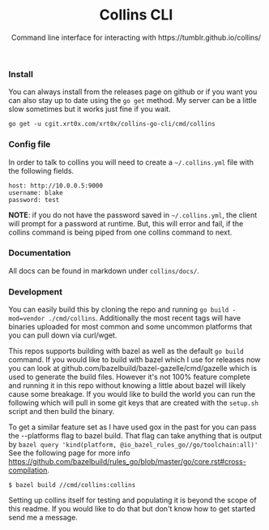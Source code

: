 <h1 align="center">Collins CLI</h1>

<p align="center">Command line interface for interacting with https://tumblr.github.io/collins/</p>

<br/>

### Install

You can always install from the releases page on github or if you want you can also stay up to date
using the `go get` method. My server can be a little slow sometimes but it works just fine if you wait.

```
go get -u cgit.xrt0x.com/xrt0x/collins-go-cli/cmd/collins
```

### Config file

In order to talk to collins you will need to create a `~/.collins.yml` file with the following fields.

```
host: http://10.0.0.5:9000
username: blake
password: test
```

**NOTE**: if you do not have the password saved in `~/.collins.yml`, the client will prompt for a password
at runtime. But, this will error and fail, if the collins command is being piped from one collins command to next.

### Documentation

All docs can be found in markdown under `collins/docs/`.

### Development

You can easily build this by cloning the repo and running `go build -mod=vendor ./cmd/collins`. Additionally
the most recent tags will have binaries uploaded for most common and some uncommon platforms
that you can pull down via curl/wget.

This repos supports building with bazel as well as the default `go build` command. If you would like to build with bazel
which I use for releases now you can look at github.com/bazelbuild/bazel-gazelle/cmd/gazelle which is used to generate the
build files. However it's not 100% feature complete and running it in this repo without knowing a little about bazel will
likely cause some breakage. If you would like to build the world you can run the following which will pull in some git
keys that are created with the `setup.sh` script and then build the binary.

To get a similar feature set as I have used gox in the past for you can pass the --platforms flag to bazel build. That
flag can take anything that is output by `bazel query 'kind(platform, @io_bazel_rules_go//go/toolchain:all)'` See the
following page for more info https://github.com/bazelbuild/rules_go/blob/master/go/core.rst#cross-compilation.

```
$ bazel build //cmd/collins:collins
```

Setting up collins itself for testing and populating it is beyond the scope of this readme. If you would like to do that
but don't know how to get started send me a message.
